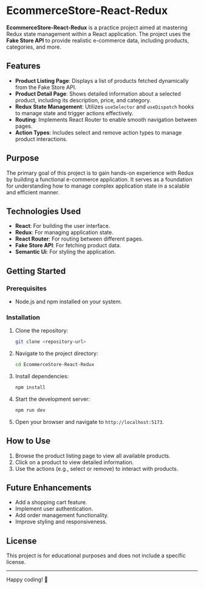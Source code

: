 # EcommerceStore-React-Redux

**EcommerceStore-React-Redux** is a practice project aimed at mastering Redux state management within a React application. The project uses the **Fake Store API** to provide realistic e-commerce data, including products, categories, and more.

## Features

- **Product Listing Page**: Displays a list of products fetched dynamically from the Fake Store API.
- **Product Detail Page**: Shows detailed information about a selected product, including its description, price, and category.
- **Redux State Management**: Utilizes `useSelector` and `useDispatch` hooks to manage state and trigger actions effectively.
- **Routing**: Implements React Router to enable smooth navigation between pages.
- **Action Types**: Includes select and remove action types to manage product interactions.

## Purpose

The primary goal of this project is to gain hands-on experience with Redux by building a functional e-commerce application. It serves as a foundation for understanding how to manage complex application state in a scalable and efficient manner.

## Technologies Used

- **React**: For building the user interface.
- **Redux**: For managing application state.
- **React Router**: For routing between different pages.
- **Fake Store API**: For fetching product data.
- **Semantic Ui**: For styling the application.

## Getting Started

### Prerequisites

- Node.js and npm installed on your system.

### Installation

1. Clone the repository:
   ```bash
   git clone <repository-url>
   ```
2. Navigate to the project directory:
   ```bash
   cd EcommerceStore-React-Redux
   ```
3. Install dependencies:
   ```bash
   npm install
   ```
4. Start the development server:
   ```bash
   npm run dev
   ```
5. Open your browser and navigate to `http://localhost:5173`.

## How to Use

1. Browse the product listing page to view all available products.
2. Click on a product to view detailed information.
3. Use the actions (e.g., select or remove) to interact with products.

## Future Enhancements

- Add a shopping cart feature.
- Implement user authentication.
- Add order management functionality.
- Improve styling and responsiveness.

## License

This project is for educational purposes and does not include a specific license.

---

Happy coding! 🚀
